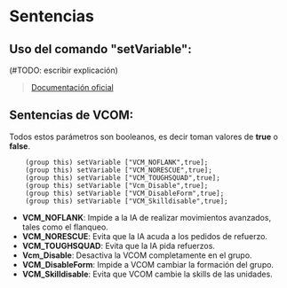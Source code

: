 # Sentencias

## Uso del comando "setVariable":
(#TODO: escribir explicación)
> [Documentación oficial](https://community.bistudio.com/wiki/setVariable)

## Sentencias de VCOM:
Todos estos parámetros son booleanos, es decir toman valores de **true** o **false**.
	
		(group this) setVariable ["VCM_NOFLANK",true];
		(group this) setVariable ["VCM_NORESCUE",true];
		(group this) setVariable ["VCM_TOUGHSQUAD",true];
		(group this) setVariable ["Vcm_Disable",true];
		(group this) setVariable ["VCM_DisableForm",true];
		(group this) setVariable ["VCM_Skilldisable",true];

 - **VCM_NOFLANK**: Impide a la IA de realizar movimientos avanzados, tales como el flanqueo.
 - **VCM_NORESCUE**: Evita que la IA acuda a los pedidos de refuerzo.
 - **VCM_TOUGHSQUAD**: Evita que la IA pida refuerzos.
 - **Vcm_Disable**: Desactiva la VCOM completamente en el grupo.
 - **VCM_DisableForm**: Impide a VCOM cambiar la formación del grupo.
 - **VCM_Skilldisable**: Evita que VCOM cambie la skills de las unidades.

